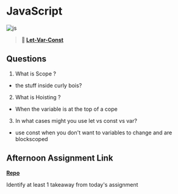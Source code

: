 # JavaScript

![js](https://bcw.blob.core.windows.net/public/img/courses/js.gif)

> **📖 [Let-Var-Const](https://codeworksacademy.com/fs-student-guide/resources/wk2/01-Let-Var-Const)**

## Questions

1. What is Scope ?
- the stuff inside curly bois?

2. What is Hoisting ?
- When the variable is at the top of a cope

3. In what cases might you use let vs const vs var?
- use const when you don't want to variables to change and are blockscoped

## Afternoon Assignment Link

**[Repo](https://randyhall91.github.io/scoreboard/)**

Identify at least 1 takeaway from today's assignment
